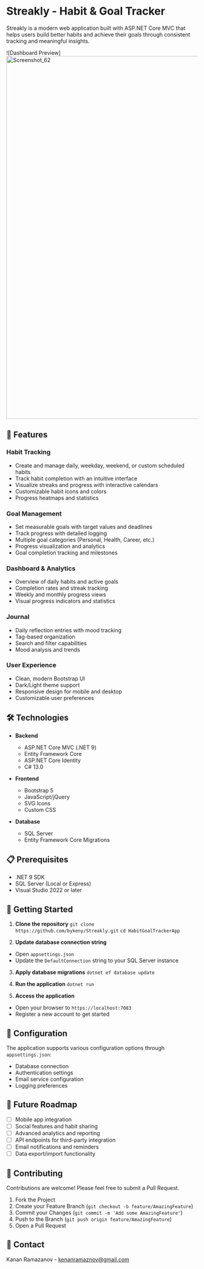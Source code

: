 # Streakly - Habit & Goal Tracker

Streakly is a modern web application built with ASP.NET Core MVC that helps users build better habits and achieve their goals through consistent tracking and meaningful insights.

![Dashboard Preview]<img width="1919" height="954" alt="Screenshot_62" src="https://github.com/user-attachments/assets/316b94dd-2d6a-4045-9e42-2ababdf3305a" />

## 🌟 Features

### Habit Tracking
- Create and manage daily, weekday, weekend, or custom scheduled habits
- Track habit completion with an intuitive interface
- Visualize streaks and progress with interactive calendars
- Customizable habit icons and colors
- Progress heatmaps and statistics

### Goal Management
- Set measurable goals with target values and deadlines
- Track progress with detailed logging
- Multiple goal categories (Personal, Health, Career, etc.)
- Progress visualization and analytics
- Goal completion tracking and milestones

### Dashboard & Analytics
- Overview of daily habits and active goals
- Completion rates and streak tracking
- Weekly and monthly progress views
- Visual progress indicators and statistics

### Journal
- Daily reflection entries with mood tracking
- Tag-based organization
- Search and filter capabilities
- Mood analysis and trends

### User Experience
- Clean, modern Bootstrap UI
- Dark/Light theme support
- Responsive design for mobile and desktop
- Customizable user preferences

## 🛠️ Technologies

- **Backend**
  - ASP.NET Core MVC (.NET 9)
  - Entity Framework Core
  - ASP.NET Core Identity
  - C# 13.0

- **Frontend**
  - Bootstrap 5
  - JavaScript/jQuery
  - SVG Icons
  - Custom CSS

- **Database**
  - SQL Server
  - Entity Framework Core Migrations

## 📋 Prerequisites

- .NET 9 SDK
- SQL Server (Local or Express)
- Visual Studio 2022 or later

## 🚀 Getting Started

1. **Clone the repository**
`git clone https://github.com/bykeny/Streakly.git`
`cd HabitGoalTrackerApp`

3. **Update database connection string**
- Open `appsettings.json`
- Update the `DefaultConnection` string to your SQL Server instance

3. **Apply database migrations**
`dotnet ef database update`

4. **Run the application**
`dotnet run`

5. **Access the application**
- Open your browser to `https://localhost:7083`
- Register a new account to get started

## 🔧 Configuration

The application supports various configuration options through `appsettings.json`:

- Database connection
- Authentication settings
- Email service configuration
- Logging preferences

## 🎯 Future Roadmap

- [ ] Mobile app integration
- [ ] Social features and habit sharing
- [ ] Advanced analytics and reporting
- [ ] API endpoints for third-party integration
- [ ] Email notifications and reminders
- [ ] Data export/import functionality

## 🤝 Contributing

Contributions are welcome! Please feel free to submit a Pull Request.

1. Fork the Project
2. Create your Feature Branch (`git checkout -b feature/AmazingFeature`)
3. Commit your Changes (`git commit -m 'Add some AmazingFeature'`)
4. Push to the Branch (`git push origin feature/AmazingFeature`)
5. Open a Pull Request

## 📧 Contact

Kanan Ramazanov - kenanramaznov@gmail.com
